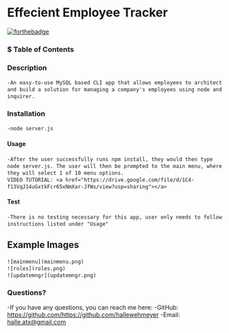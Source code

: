# Effecient Employee Tracker
  [![forthebadge](https://forthebadge.com/images/badges/built-with-love.svg)](https://forthebadge.com)


  ### $ Table of Contents
  ### Description
    -An easy-to-use MySQL based CLI app that allows employees to architect and build a solution for managing a company's employees using node and inquirer.
  ### Installation
    -node server.js
  #### Usage
    -After the user successfully runs npm install, they would then type node server.js. The user will then be prompted to the main menu, where they will select 1 of 10 menu options.
    VIDEO TUTORIAL: <a href="https://drive.google.com/file/d/1C4-f13VqJ14uGxtkFcr65xNmXar-JfWs/view?usp=sharing"></a>
  #### Test
    -There is no testing necessary for this app, user only needs to follow instructions listed under "Usage" 
  ## Example Images
    ![mainmenu](mainmenu.png)
    ![roles](roles.png)
    ![updatemngr](updatemngr.png)
  ### Questions?
  -If you have any questions, you can reach me here:
  -GitHub: <https://github.com/https://github.com/hallewehmeyer>
  -Email: <a href="mailto:halle.atx@gmail.com" target="_blank">halle.atx@gmail.com</a>
  
